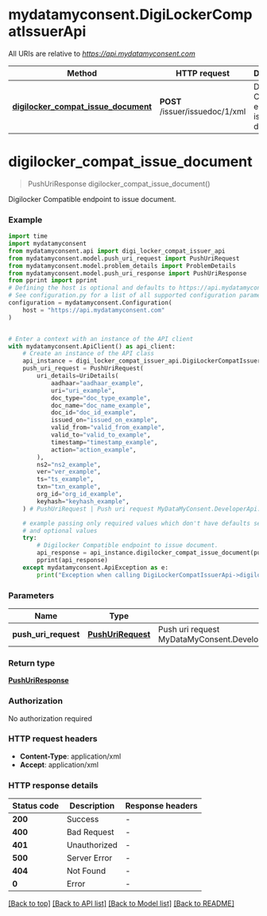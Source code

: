 # mydatamyconsent.DigiLockerCompatIssuerApi

All URIs are relative to *https://api.mydatamyconsent.com*

Method | HTTP request | Description
------------- | ------------- | -------------
[**digilocker_compat_issue_document**](DigiLockerCompatIssuerApi.md#digilocker_compat_issue_document) | **POST** /issuer/issuedoc/1/xml | Digilocker Compatible endpoint to issue document.


# **digilocker_compat_issue_document**
> PushUriResponse digilocker_compat_issue_document()

Digilocker Compatible endpoint to issue document.

### Example


```python
import time
import mydatamyconsent
from mydatamyconsent.api import digi_locker_compat_issuer_api
from mydatamyconsent.model.push_uri_request import PushUriRequest
from mydatamyconsent.model.problem_details import ProblemDetails
from mydatamyconsent.model.push_uri_response import PushUriResponse
from pprint import pprint
# Defining the host is optional and defaults to https://api.mydatamyconsent.com
# See configuration.py for a list of all supported configuration parameters.
configuration = mydatamyconsent.Configuration(
    host = "https://api.mydatamyconsent.com"
)


# Enter a context with an instance of the API client
with mydatamyconsent.ApiClient() as api_client:
    # Create an instance of the API class
    api_instance = digi_locker_compat_issuer_api.DigiLockerCompatIssuerApi(api_client)
    push_uri_request = PushUriRequest(
        uri_details=UriDetails(
            aadhaar="aadhaar_example",
            uri="uri_example",
            doc_type="doc_type_example",
            doc_name="doc_name_example",
            doc_id="doc_id_example",
            issued_on="issued_on_example",
            valid_from="valid_from_example",
            valid_to="valid_to_example",
            timestamp="timestamp_example",
            action="action_example",
        ),
        ns2="ns2_example",
        ver="ver_example",
        ts="ts_example",
        txn="txn_example",
        org_id="org_id_example",
        keyhash="keyhash_example",
    ) # PushUriRequest | Push uri request MyDataMyConsent.DeveloperApi.Models.DigiLocker.PushUriRequest. (optional)

    # example passing only required values which don't have defaults set
    # and optional values
    try:
        # Digilocker Compatible endpoint to issue document.
        api_response = api_instance.digilocker_compat_issue_document(push_uri_request=push_uri_request)
        pprint(api_response)
    except mydatamyconsent.ApiException as e:
        print("Exception when calling DigiLockerCompatIssuerApi->digilocker_compat_issue_document: %s\n" % e)
```


### Parameters

Name | Type | Description  | Notes
------------- | ------------- | ------------- | -------------
 **push_uri_request** | [**PushUriRequest**](PushUriRequest.md)| Push uri request MyDataMyConsent.DeveloperApi.Models.DigiLocker.PushUriRequest. | [optional]

### Return type

[**PushUriResponse**](PushUriResponse.md)

### Authorization

No authorization required

### HTTP request headers

 - **Content-Type**: application/xml
 - **Accept**: application/xml


### HTTP response details

| Status code | Description | Response headers |
|-------------|-------------|------------------|
**200** | Success |  -  |
**400** | Bad Request |  -  |
**401** | Unauthorized |  -  |
**500** | Server Error |  -  |
**404** | Not Found |  -  |
**0** | Error |  -  |

[[Back to top]](#) [[Back to API list]](../README.md#documentation-for-api-endpoints) [[Back to Model list]](../README.md#documentation-for-models) [[Back to README]](../README.md)

